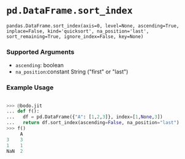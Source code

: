 # `pd.DataFrame.sort_index`

`pandas.DataFrame.sort_index(axis=0, level=None, ascending=True, inplace=False, kind='quicksort', na_position='last', sort_remaining=True, ignore_index=False, key=None)`

### Supported Arguments

- `ascending`: boolean
- `na_position`:constant String ("first" or "last")

### Example Usage

```py

>>> @bodo.jit
... def f():
...   df = pd.DataFrame({"A": [1,2,3]}, index=[1,None,3])
...   return df.sort_index(ascending=False, na_position="last")
>>> f()
     A
3    3
1    1
NaN  2
```
